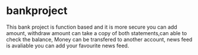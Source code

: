 # bankproject
This bank project is function based and it is more secure you can add amount, withdraw amount  can take a copy of both statements,can able to check the balance, Money can be transfered to another account,  news feed is avaliable you can add your favourite news feed.
